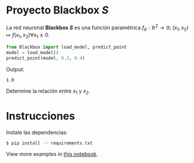 # Proyecto Blackbox *S*

La red neuronal **Blackbox *S*** es una función paramétrica $f_\theta:\mathbb{R}^2 \rightarrow \mathbb{B}; (x_1, x_2) \mapsto f(x_1, x_2) \forall x_1 \ge 0$.

```python
from Blackbox import load_model, predict_point
model = load_model()
predict_point(model, 0.2, 0.4)
```
Output:
```
1.0
```

Determine la relación entre $x_1$ y $x_2$.

# Instrucciones
Instale las dependencias:
```bash
$ pip install -r requirements.txt
```

View more examples in [this notebook](blackbox_s.ipynb).